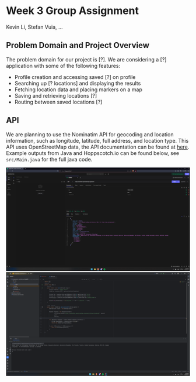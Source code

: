 # Week 3 Group Assignment

Kevin Li, Stefan Vuia, ... 

## Problem Domain and Project Overview

The problem domain for our project is  [?]. We are considering a [?] application with some of the following features:

- Profile creation and accessing saved [?] on profile
- Searching up [? locations] and displaying the results
- Fetching location data and placing markers on a map
- Saving and retrieving locations [?]
- Routing between saved locations [?]

## API 

We are planning to use the Nominatim API for geocoding and location information, such as longitude,
latitude, full address, and location type. This API uses OpenStreetMap data, the API documentation can 
be found at [here](https://nominatim.org/release-docs/develop/api/Overview/#nominatim-api "Nominatim Manual"). Example outputs 
from Java and Hoppscotch.io can be found below, see `src/Main.java` for the full java code.

![example api call](img/api_web_ex.png "web example")
![example api java code](img/api_java_ex.png "java example")